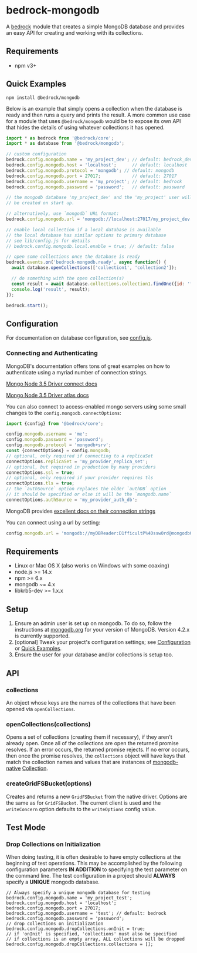 # bedrock-mongodb

A [bedrock][] module that creates a simple MongoDB database and provides an
easy API for creating and working with its collections.

## Requirements

- npm v3+

## Quick Examples

```
npm install @bedrock/mongodb
```

Below is an example that simply opens a collection when the database is ready
and then runs a query and prints the result. A more common use case for a
module that uses `@bedrock/mongodb` would be to expose its own API that hides
the details of using whatever collections it has opened.

```js
import * as bedrock from '@bedrock/core';
import * as database from '@bedrock/mongodb';

// custom configuration
bedrock.config.mongodb.name = 'my_project_dev'; // default: bedrock_dev
bedrock.config.mongodb.host = 'localhost';      // default: localhost
bedrock.config.mongodb.protocol = 'mongodb'; // default: mongodb
bedrock.config.mongodb.port = 27017;            // default: 27017
bedrock.config.mongodb.username = 'my_project'; // default: bedrock
bedrock.config.mongodb.password = 'password';   // default: password

// the mongodb database 'my_project_dev' and the 'my_project' user will
// be created on start up.

// alternatively, use `mongodb` URL format:
bedrock.config.mongodb.url = 'mongodb://localhost:27017/my_project_dev';

// enable local collection if a local database is available
// the local database has similar options to primary database
// see lib/config.js for details
// bedrock.config.mongodb.local.enable = true; // default: false

// open some collections once the database is ready
bedrock.events.on('bedrock-mongodb.ready', async function() {
  await database.openCollections(['collection1', 'collection2']);

  // do something with the open collection(s)
  const result = await database.collections.collection1.findOne({id: 'foo'});
  console.log('result', result);
});

bedrock.start();
```

## Configuration

For documentation on database configuration, see [config.js](./lib/config.js).

### Connecting and Authenticating
MongoDB's documentation offers tons of great examples on how to authenticate
using a myriad number of connection strings.

[Mongo Node 3.5 Driver connect docs](http://mongodb.github.io/node-mongodb-native/3.5/tutorials/connect/)

[Mongo Node 3.5 Driver atlas docs](https://docs.mongodb.com/drivers/node#connect-to-mongodb-atlas)

You can also connect to access-enabled mongo servers using some small changes to the
`config.mongodb.connectOptions`:
```js
import {config} from '@bedrock/core';

config.mongodb.username = 'me';
config.mongodb.password = 'password';
config.mongodb.protocol = 'mongodb+srv';
const {connectOptions} = config.mongodb;
// optional, only required if connecting to a replicaSet
connectOptions.replicaSet = 'my_provider_replica_set';
// optional, but required in production by many providers
connectOptions.ssl = true;
// optional, only required if your provider requires tls
connectOptions.tls = true;
// the `authSource` option replaces the older `authDB` option
// it should be specified or else it will be the `mongodb.name`
connectOptions.authSource = 'my_provider_auth_db';
```
MongoDB provides [excellent docs on their connection strings](https://docs.mongodb.com/manual/reference/connection-string/)

You can connect using a url by setting:
```js
config.mongodb.url = 'mongodb://myDBReader:D1fficultP%40ssw0rd@mongodb0.example.com:27017/?authSource=admin';
```

## Requirements

* Linux or Mac OS X (also works on Windows with some coaxing)
* node.js >= 14.x
* npm >= 6.x
* mongodb ~= 4.x
* libkrb5-dev >= 1.x.x

## Setup

1. Ensure an admin user is set up on mongodb. To do so, follow the instructions
   at [mongodb.org](http://docs.mongodb.org/manual/tutorial/add-user-administrator/)
   for your version of MongoDB. Version 4.2.x is currently supported.
2. [optional] Tweak your project's configuration settings; see
   [Configuration](#configuration) or [Quick Examples](#quickexamples).
3. Ensure the user for your database and/or collections is setup too.

## API

### collections

An object whose keys are the names of the collections that have been
opened via `openCollections`.

### openCollections(collections)

Opens a set of collections (creating them if necessary), if they aren't already
open. Once all of the collections are open the returned promise resolves. If
an error occurs, the returned promise rejects. If no error occurs, then once
the promise resolves, the `collections` object will have keys that match the
collection names and values that are instances of
[mongodb-native][]
[Collection](http://mongodb.github.io/node-mongodb-native/2.0/api/Collection.html).

### createGridFSBucket(options)

Creates and returns a new `GridFSBucket` from the native driver. Options are
the same as for `GridFSBucket`. The current client is used and the
`writeConcern` option defaults to the `writeOptions` config value.

## Test Mode
### Drop Collections on Initialization
When doing testing, it is often desirable to have empty collections at the
beginning of test operations.  This may be accomplished by the following
configuration parameters **IN ADDITION** to specifying the test parameter on
the command line.  The test configuration in a project should **ALWAYS**
specify a **UNIQUE** mongodb database.
```
// Always specify a unique mongodb database for testing
bedrock.config.mongodb.name = 'my_project_test';
bedrock.config.mongodb.host = 'localhost';
bedrock.config.mongodb.port = 27017;
bedrock.config.mongodb.username = 'test'; // default: bedrock
bedrock.config.mongodb.password = 'password';
// drop collections on initialization
bedrock.config.mongodb.dropCollections.onInit = true;
// if 'onInit' is specified, 'collections' must also be specified
// if collections is an empty array, ALL collections will be dropped
bedrock.config.mongodb.dropCollections.collections = [];
```

[bedrock]: https://github.com/digitalbazaar/bedrock
[mongodb-native]: http://mongodb.github.io/node-mongodb-native/3.5/
